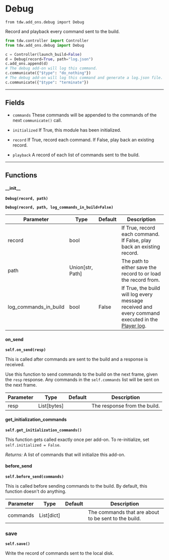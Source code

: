 # Debug

`from tdw.add_ons.debug import Debug`

Record and playback every command sent to the build.

```python
from tdw.controller import Controller
from tdw.add_ons.debug import Debug

c = Controller(launch_build=False)
d = Debug(record=True, path="log.json")
c.add_ons.append(d)
# The debug add-on will log this command.
c.communicate({"$type": "do_nothing"})
# The debug add-on will log this command and generate a log.json file.
c.communicate({"$type": "terminate"})
```

***

## Fields

- `commands` These commands will be appended to the commands of the next `communicate()` call.

- `initialized` If True, this module has been initialized.

- `record` If True, record each command. If False, play back an existing record.

- `playback` A record of each list of commands sent to the build.

***

## Functions

#### \_\_init\_\_

**`Debug(record, path)`**

**`Debug(record, path, log_commands_in_build=False)`**

| Parameter | Type | Default | Description |
| --- | --- | --- | --- |
| record |  bool |  | If True, record each command. If False, play back an existing record. |
| path |  Union[str, Path] |  | The path to either save the record to or load the record from. |
| log_commands_in_build |  bool  | False | If True, the build will log every message received and every command executed in the [Player log](https://docs.unity3d.com/Manual/LogFiles.html). |

#### on_send

**`self.on_send(resp)`**

This is called after commands are sent to the build and a response is received.

Use this function to send commands to the build on the next frame, given the `resp` response.
Any commands in the `self.commands` list will be sent on the next frame.

| Parameter | Type | Default | Description |
| --- | --- | --- | --- |
| resp |  List[bytes] |  | The response from the build. |

#### get_initialization_commands

**`self.get_initialization_commands()`**

This function gets called exactly once per add-on. To re-initialize, set `self.initialized = False`.

_Returns:_  A list of commands that will initialize this add-on.

#### before_send

**`self.before_send(commands)`**

This is called before sending commands to the build. By default, this function doesn't do anything.

| Parameter | Type | Default | Description |
| --- | --- | --- | --- |
| commands |  List[dict] |  | The commands that are about to be sent to the build. |

### save

**`self.save()`**

Write the record of commands sent to the local disk.

